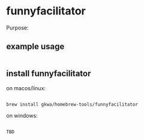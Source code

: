 # funnyfacilitator

Purpose:


## example usage

```bash


```

## install funnyfacilitator


on macos/linux:
```bash

brew install gkwa/homebrew-tools/funnyfacilitator

```


on windows:

```powershell

TBD

```
